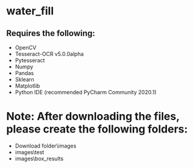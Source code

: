 # water_fill

## Requires the following:
* OpenCV
* Tesseract-OCR v5.0.0alpha
* Pytesseract
* Numpy
* Pandas
* Sklearn
* Matplotlib
* Python IDE (recommended PyCharm Community 2020.1)

# Note: After downloading the files, please create the following folders: 
* Download folder\images 
* images\test 
* images\box_results 
